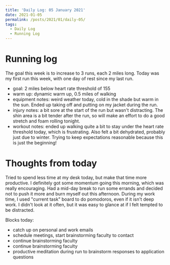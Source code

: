 ```yaml
---
title: 'Daily Log: 05 January 2021'
date: 2021-01-05
permalink: /posts/2021/01/daily-05/
tags:
  - Daily Log
  - Running Log
---
```


# Running log
The goal this week is to increase to 3 runs, each 2 miles long. Today was my first run this week, with one day of rest since my last run.
- goal: 2 miles below heart rate threshold of 155
- warm up: dynamic warm up, 0.5 miles of walking
- equipment notes: weird weather today, cold in the shade but warm in the sun. Ended up taking off and putting on my jacket during the run.
- injury notes: a bit sore at the start of the run but wasn't distracting. The shin area is a bit tender after the run, so will make an effort to do a good stretch and foam rolling tonight.
- workout notes: ended up walking quite a bit to stay under the heart rate threshold today, which is frustrating. Also felt a bit dehydrated, probably just due to winter. Trying to keep expectations reasonable because this is just the beginning!

# Thoughts from today

Tried to spend less time at my desk today, but make that time more productive. I definitely got some momentum going this morning, which was really encouraging. Had a mid-day break to run some errands and decided not to push it more and burn myself out this afternoon. During my work time, I used "current task" board to do pomodoros, even if it isn't deep work. I didn't look at it often, but it was easy to glance at if I felt tempted to be distracted.

Blocks today:
- catch up on personal and work emails
- schedule meetings, start brainstorming faculty to contact
- continue brainstorming faculty
- continue brainstorming faculty
- productive meditation during run to brainstorm responses to application questions